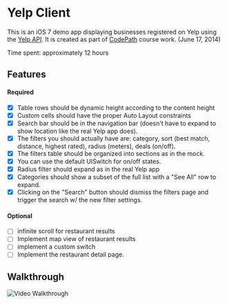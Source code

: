 Yelp Client
======

This is an iOS 7 demo app displaying businesses registered on Yelp using the [Yelp API](http://www.yelp.com/developers/documentation). It is created as part of [CodePath](http://codepath.com/) course work. (June 17, 2014)

Time spent: approximately 12 hours

Features
---------
#### Required
- [x] Table rows should be dynamic height according to the content height
- [x] Custom cells should have the proper Auto Layout constraints
- [x] Search bar should be in the navigation bar (doesn't have to expand to show location like the real Yelp app does).
- [x] The filters you should actually have are: category, sort (best match, distance, highest rated), radius (meters), deals (on/off).
- [x] The filters table should be organized into sections as in the mock.
- [x] You can use the default UISwitch for on/off states.
- [x] Radius filter should expand as in the real Yelp app
- [x] Categories should show a subset of the full list with a "See All" row to expand. 
- [x] Clicking on the "Search" button should dismiss the filters page and trigger the search w/ the new filter settings.

#### Optional
- [ ] infinite scroll for restaurant results
- [ ] Implement map view of restaurant results
- [ ] implement a custom switch
- [ ] Implement the restaurant detail page.

Walkthrough
------------
![Video Walkthrough]()

